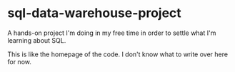 # sql-data-warehouse-project
A hands-on project I'm doing in my free time in order to settle what I'm learning about SQL.

This is like the homepage of the code. I don't know what to write over here for now.
